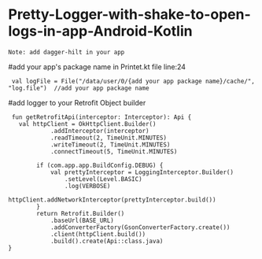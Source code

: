 # Pretty-Logger-with-shake-to-open-logs-in-app-Android-Kotlin
`Note: add dagger-hilt in your app`

#add your app's package name in Printet.kt file line:24
```
 val logFile = File("/data/user/0/{add your app package name}/cache/", "log.file")  //add your app package name 
```

#add logger to your Retrofit Object builder
```
 fun getRetrofitApi(interceptor: Interceptor): Api {
   val httpClient = OkHttpClient.Builder()
            .addInterceptor(interceptor) 
            .readTimeout(2, TimeUnit.MINUTES)
            .writeTimeout(2, TimeUnit.MINUTES)
            .connectTimeout(5, TimeUnit.MINUTES)

        if (com.app.app.BuildConfig.DEBUG) {
            val prettyInterceptor = LoggingInterceptor.Builder()
                .setLevel(Level.BASIC)
                .log(VERBOSE)
            httpClient.addNetworkInterceptor(prettyInterceptor.build())
        }
        return Retrofit.Builder()
            .baseUrl(BASE_URL)
            .addConverterFactory(GsonConverterFactory.create())
            .client(httpClient.build())
            .build().create(Api::class.java)
}
```
